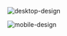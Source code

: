 ![desktop-design](https://github.com/Hassna-ha/Hudddle/assets/118165608/0d4a4217-5b7d-4182-b823-02bcd464e495)

![mobile-design](https://github.com/Hassna-ha/Hudddle/assets/118165608/c97e3921-aaa8-4263-afbb-0ec4ce37d531)
